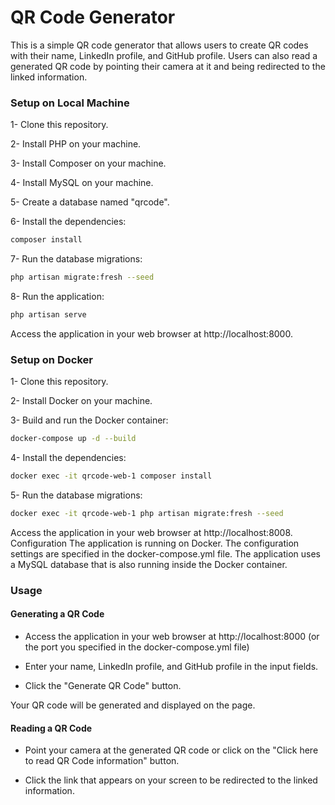 # QR Code Generator

This is a simple QR code generator that allows users to create QR codes with their name, LinkedIn profile, and GitHub profile. Users can also read a generated QR code by pointing their camera at it and being redirected to the linked information.

### Setup on Local Machine

1- Clone this repository.

2- Install PHP on your machine.

3- Install Composer on your machine.

4- Install MySQL on your machine.

5- Create a database named "qrcode".

6- Install the dependencies:

```sh
composer install
```

7- Run the database migrations:

```sh
php artisan migrate:fresh --seed
```

8- Run the application:

```sh
php artisan serve
```

Access the application in your web browser at http://localhost:8000.

### Setup on Docker

1- Clone this repository.

2- Install Docker on your machine.

3- Build and run the Docker container:

```sh
docker-compose up -d --build
```

4- Install the dependencies:

```sh
docker exec -it qrcode-web-1 composer install
```

5- Run the database migrations:

```sh
docker exec -it qrcode-web-1 php artisan migrate:fresh --seed
```

Access the application in your web browser at http://localhost:8008.
Configuration
The application is running on Docker. The configuration settings are specified in the docker-compose.yml file. The application uses a MySQL database that is also running inside the Docker container.

### Usage

#### Generating a QR Code

-   Access the application in your web browser at http://localhost:8000 (or the port you specified in the docker-compose.yml file)

-   Enter your name, LinkedIn profile, and GitHub profile in the input fields.

-   Click the "Generate QR Code" button.

Your QR code will be generated and displayed on the page.

#### Reading a QR Code

-   Point your camera at the generated QR code or click on the "Click here to read QR Code information" button.

-   Click the link that appears on your screen to be redirected to the linked information.
